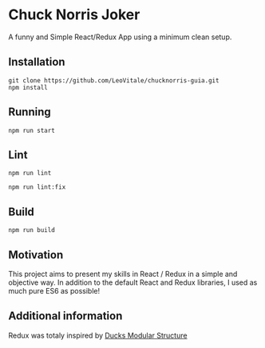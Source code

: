 
Chuck Norris Joker
=========================
A funny and Simple React/Redux App using a minimum clean setup.


## Installation
```
git clone https://github.com/LeoVitale/chucknorris-guia.git
npm install
```
## Running

```
npm run start
```
## Lint

```
npm run lint
```
```
npm run lint:fix
```

## Build

```
npm run build
```

## Motivation

This project aims to present my skills in React / Redux in a simple and objective way.
In addition to the default React and Redux libraries, I used as much pure ES6 as possible!

## Additional information

Redux was totaly inspired by  [Ducks Modular Structure](https://github.com/erikras/ducks-modular-redux)

